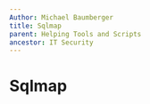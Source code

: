 ```yaml
---
Author: Michael Baumberger
title: Sqlmap
parent: Helping Tools and Scripts
ancestor: IT Security
---
```


# Sqlmap